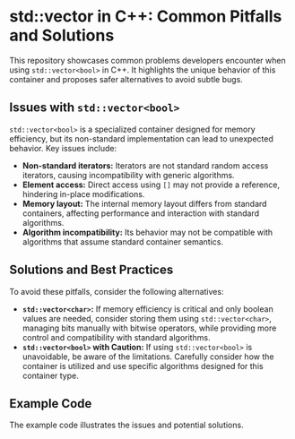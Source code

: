 # std::vector<bool> in C++: Common Pitfalls and Solutions

This repository showcases common problems developers encounter when using `std::vector<bool>` in C++. It highlights the unique behavior of this container and proposes safer alternatives to avoid subtle bugs.

## Issues with `std::vector<bool>`

`std::vector<bool>` is a specialized container designed for memory efficiency, but its non-standard implementation can lead to unexpected behavior.  Key issues include:

- **Non-standard iterators:** Iterators are not standard random access iterators, causing incompatibility with generic algorithms.
- **Element access:** Direct access using `[]` may not provide a reference, hindering in-place modifications.
- **Memory layout:** The internal memory layout differs from standard containers, affecting performance and interaction with standard algorithms.
- **Algorithm incompatibility:** Its behavior may not be compatible with algorithms that assume standard container semantics.

## Solutions and Best Practices

To avoid these pitfalls, consider the following alternatives:

- **`std::vector<char>`:** If memory efficiency is critical and only boolean values are needed, consider storing them using `std::vector<char>`, managing bits manually with bitwise operators, while providing more control and compatibility with standard algorithms.
- **`std::vector<bool>` with Caution:** If using `std::vector<bool>` is unavoidable, be aware of the limitations. Carefully consider how the container is utilized and use specific algorithms designed for this container type.

## Example Code

The example code illustrates the issues and potential solutions.